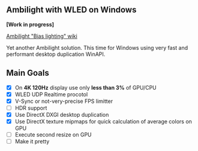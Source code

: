 ## Ambilight with WLED on Windows

**[Work in progress]**

[Ambilight "Bias lighting" wiki](https://en.wikipedia.org/wiki/Bias_lighting)

Yet another Ambilight solution. This time for Windows using very fast and performant desktop duplication WinAPI.

## Main Goals

- [x] On **4K 120Hz** display use only **less than 3%** of GPU/CPU
- [x] WLED UDP Realtime procotol
- [x] V-Sync or not-very-precise FPS limitter
- [ ] HDR support
- [x] Use DirectX DXGI desktop duplication
- [x] Use DirectX texture mipmaps for quick calculation of average colors on GPU
- [ ] Execute second resize on GPU 
- [ ] Make it pretty
